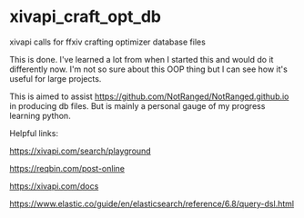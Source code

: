 # xivapi_craft_opt_db
xivapi calls for ffxiv crafting optimizer database files 

This is done. I've learned a lot from when I started this and would do it differently now. 
I'm not so sure about this OOP thing but I can see how it's useful for large projects. 

This is aimed to assist https://github.com/NotRanged/NotRanged.github.io in producing db files. 
But is mainly a personal gauge of my progress learning python.


Helpful links:

https://xivapi.com/search/playground 

https://reqbin.com/post-online 

https://xivapi.com/docs

https://www.elastic.co/guide/en/elasticsearch/reference/6.8/query-dsl.html
